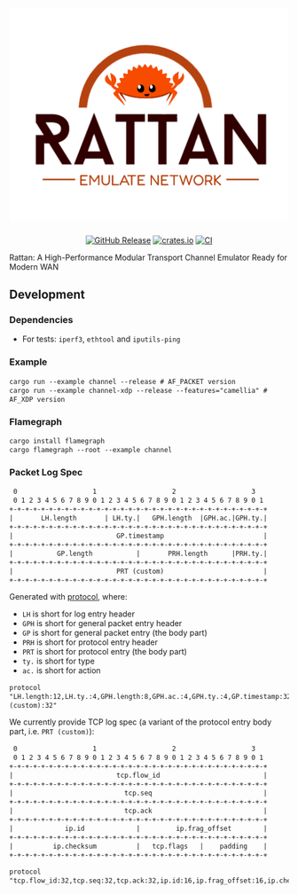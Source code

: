<div align="center">
  <h1>
    <a href="[https://github.com/topgrade-rs/topgrade/releases](https://rattan.stack.rs)"><img alt="Rattan" src="assets/rattan-logo.svg" width="600px"></a>
  </h1>
  <a href="https://github.com/stack-rs/rattan/releases"><img alt="GitHub Release" src="https://img.shields.io/github/release/stack-rs/rattan.svg"></a>
  <a href="https://crates.io/crates/rattan"><img alt="crates.io" src="https://img.shields.io/crates/v/rattan.svg"></a>
  <a href="https://github.com/stack-rs/rattan/actions/workflows/ci.yml"><img alt="CI" src="https://github.com/stack-rs/rattan/actions/workflows/ci.yml/badge.svg"></a>
</div>

Rattan: A High-Performance Modular Transport Channel Emulator Ready for Modern WAN

## Development

### Dependencies

* For tests: `iperf3`, `ethtool` and `iputils-ping`

### Example

```shell
cargo run --example channel --release # AF_PACKET version
cargo run --example channel-xdp --release --features="camellia" # AF_XDP version
```

### Flamegraph

```shell
cargo install flamegraph
cargo flamegraph --root --example channel
```

### Packet Log Spec

```text
 0                   1                   2                   3
 0 1 2 3 4 5 6 7 8 9 0 1 2 3 4 5 6 7 8 9 0 1 2 3 4 5 6 7 8 9 0 1
+-+-+-+-+-+-+-+-+-+-+-+-+-+-+-+-+-+-+-+-+-+-+-+-+-+-+-+-+-+-+-+-+
|       LH.length       | LH.ty.|   GPH.length  |GPH.ac.|GPH.ty.|
+-+-+-+-+-+-+-+-+-+-+-+-+-+-+-+-+-+-+-+-+-+-+-+-+-+-+-+-+-+-+-+-+
|                          GP.timestamp                         |
+-+-+-+-+-+-+-+-+-+-+-+-+-+-+-+-+-+-+-+-+-+-+-+-+-+-+-+-+-+-+-+-+
|           GP.length           |       PRH.length      |PRH.ty.|
+-+-+-+-+-+-+-+-+-+-+-+-+-+-+-+-+-+-+-+-+-+-+-+-+-+-+-+-+-+-+-+-+
|                          PRT (custom)                         |
+-+-+-+-+-+-+-+-+-+-+-+-+-+-+-+-+-+-+-+-+-+-+-+-+-+-+-+-+-+-+-+-+
```

Generated with [protocol](https://github.com/luismartingarcia/protocol), where:

* `LH` is short for log entry header
* `GPH` is short for general packet entry header
* `GP` is short for general packet entry (the body part)
* `PRH` is short for protocol entry header
* `PRT` is short for protocol entry (the body part)
* `ty.` is short for type
* `ac.` is short for action

```shell
protocol "LH.length:12,LH.ty.:4,GPH.length:8,GPH.ac.:4,GPH.ty.:4,GP.timestamp:32,GP.length:16,PRH.length:12,PRH.ty.:4,PRT (custom):32"
```

We currently provide TCP log spec (a variant of the protocol entry body part, i.e. `PRT (custom)`):

```text
 0                   1                   2                   3
 0 1 2 3 4 5 6 7 8 9 0 1 2 3 4 5 6 7 8 9 0 1 2 3 4 5 6 7 8 9 0 1
+-+-+-+-+-+-+-+-+-+-+-+-+-+-+-+-+-+-+-+-+-+-+-+-+-+-+-+-+-+-+-+-+
|                          tcp.flow_id                          |
+-+-+-+-+-+-+-+-+-+-+-+-+-+-+-+-+-+-+-+-+-+-+-+-+-+-+-+-+-+-+-+-+
|                            tcp.seq                            |
+-+-+-+-+-+-+-+-+-+-+-+-+-+-+-+-+-+-+-+-+-+-+-+-+-+-+-+-+-+-+-+-+
|                            tcp.ack                            |
+-+-+-+-+-+-+-+-+-+-+-+-+-+-+-+-+-+-+-+-+-+-+-+-+-+-+-+-+-+-+-+-+
|             ip.id             |         ip.frag_offset        |
+-+-+-+-+-+-+-+-+-+-+-+-+-+-+-+-+-+-+-+-+-+-+-+-+-+-+-+-+-+-+-+-+
|          ip.checksum          |   tcp.flags   |    padding    |
+-+-+-+-+-+-+-+-+-+-+-+-+-+-+-+-+-+-+-+-+-+-+-+-+-+-+-+-+-+-+-+-+

```

```shell
protocol "tcp.flow_id:32,tcp.seq:32,tcp.ack:32,ip.id:16,ip.frag_offset:16,ip.checksum:16,tcp.flags:8,padding:8"
```
